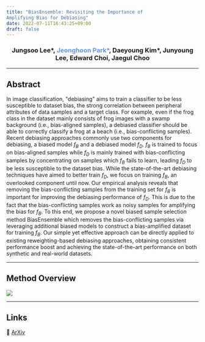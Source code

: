 ```yaml
---
title: "BiasEnsemble: Revisiting the Importance of
Amplifying Bias for Debiasing"
date: 2022-07-11T16:43:25+09:00
draft: false
---
```


### <center>Jungsoo Lee\*, <span style="color: #6693F5">Jeonghoon Park\*</span>, Daeyoung Kim\*, Junyoung Lee, Edward Choi, Jaegul Choo</center>

---

## Abstract

In image classification, "debiasing" aims to train a classifier to be less susceptible to dataset bias, the strong correlation between peripheral attributes of data samples and a target class. For example, even if the frog class in the dataset mainly consists of frog images with a swamp background (i.e., bias-aligned samples), a debiased classifier should be able to correctly classify a frog at a beach (i.e., bias-conflicting samples). Recent debiasing approaches commonly use two components for debiasing, a biased model $f_B$ and a debiased model $f_D$. $f_B$ is trained to focus on bias-aligned samples while $f_D$ is mainly trained with bias-conflicting samples by concentrating on samples which $f_B$ fails to learn, leading $f_D$ to be less susceptible to the dataset bias. While the state-of-the-art debiasing techniques have aimed to better train $f_D$, we focus on training $f_B$, an overlooked component until now. Our empirical analysis reveals that removing the bias-conflicting samples from the training set for $f_B$ is important for improving the debiasing performance of $f_D$. This is due to the fact that the bias-conflicting samples work as noisy samples for amplifying the bias for $f_B$. To this end, we propose a novel biased sample selection method BiasEnsemble which removes the bias-conflicting samples via leveraging additional biased models to construct a bias-amplified dataset for training $f_B$. Our simple yet effective approach can be directly applied to existing reweighting-based debiasing approaches, obtaining consistent performance boost and achieving the state-of-the-art performance on both synthetic and real-world datasets.



---

## Method Overview

![](/images/BE_overview.png)

---

## Links

📍 [ArXiv](https://arxiv.org/abs/2205.14594)

